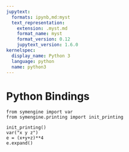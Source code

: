 ```yaml
---
jupytext:
  formats: ipynb,md:myst
  text_representation:
    extension: .myst.md
    format_name: myst
    format_version: 0.12
    jupytext_version: 1.6.0
kernelspec:
  display_name: Python 3
  language: python
  name: python3
---
```


# Python Bindings

```{code-cell} ipython3
from symengine import var
from symengine.printing import init_printing
```

```{code-cell} ipython3
init_printing()
var("x y z")
e = (x+y+z)**4
e.expand()
```
